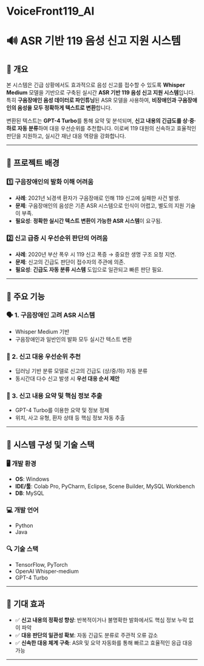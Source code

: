 # VoiceFront119_AI

# 🔊 ASR 기반 119 음성 신고 지원 시스템

## 📌 개요

본 시스템은 긴급 상황에서도 효과적으로 음성 신고를 접수할 수 있도록 **Whisper Medium** 모델을 기반으로 구축된 실시간 **ASR 기반 119 음성 신고 지원 시스템**입니다. 특히 **구음장애인 음성 데이터로 파인튜닝**된 ASR 모델을 사용하여, **비장애인과 구음장애인의 음성을 모두 정확하게 텍스트로 변환**합니다.

변환된 텍스트는 **GPT-4 Turbo**를 통해 요약 및 분석되며, **신고 내용의 긴급도를 상·중·하로 자동 분류**하여 대응 우선순위를 추천합니다. 이로써 119 대원의 신속하고 효율적인 판단을 지원하고, 실시간 재난 대응 역량을 강화합니다.

---

## 🎯 프로젝트 배경

### 1️⃣ 구음장애인의 발화 이해 어려움
- **사례**: 2021년 뇌경색 환자가 구음장애로 인해 119 신고에 실패한 사건 발생.
- **문제**: 구음장애인의 음성은 기존 ASR 시스템으로 인식이 어렵고, 별도의 지원 기술이 부족.
- **필요성**: **정확한 실시간 텍스트 변환이 가능한 ASR 시스템**이 요구됨.

### 2️⃣ 신고 급증 시 우선순위 판단의 어려움
- **사례**: 2020년 부산 폭우 시 119 신고 폭증 → 중요한 생명 구조 요청 지연.
- **문제**: 신고의 긴급도 판단이 접수자의 주관에 의존.
- **필요성**: **긴급도 자동 분류 시스템** 도입으로 일관되고 빠른 판단 필요.

---

## 🔧 주요 기능

### 🗣️ 1. 구음장애인 고려 ASR 시스템
- Whisper Medium 기반
- 구음장애인과 일반인의 발화 모두 실시간 텍스트 변환

### 🧠 2. 신고 대응 우선순위 추천
- 딥러닝 기반 분류 모델로 신고의 긴급도 (상/중/하) 자동 분류
- 동시간대 다수 신고 발생 시 **우선 대응 순서 제안**

### 📄 3. 신고 내용 요약 및 핵심 정보 추출
- GPT-4 Turbo를 이용한 요약 및 정보 정제
- 위치, 사고 유형, 환자 상태 등 핵심 정보 자동 추출

---

## 🧱 시스템 구성 및 기술 스택

### 🖥️ 개발 환경
- **OS**: Windows
- **IDE/툴**: Colab Pro, PyCharm, Eclipse, Scene Builder, MySQL Workbench
- **DB**: MySQL

### 💻 개발 언어
- Python
- Java

### 🔍 기술 스택
- TensorFlow, PyTorch
- OpenAI Whisper-medium
- GPT-4 Turbo

---

## 🚀 기대 효과

- ✅ **신고 내용의 정확성 향상**: 반복적이거나 불명확한 발화에서도 핵심 정보 누락 없이 파악
- ✅ **대응 판단의 일관성 확보**: 자동 긴급도 분류로 주관적 오류 감소
- ✅ **신속한 대응 체계 구축**: ASR 및 요약 자동화를 통해 빠르고 효율적인 응급 대응 가능

---

